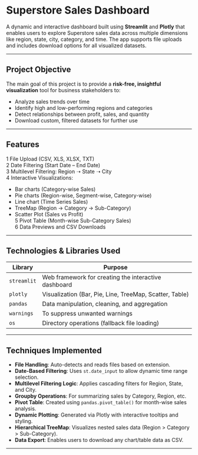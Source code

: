 # Superstore Sales Dashboard

A dynamic and interactive dashboard built using **Streamlit** and **Plotly** that enables users to explore Superstore sales data across multiple dimensions like region, state, city, category, and time. The app supports file uploads and includes download options for all visualized datasets.

---

##  Project Objective

The main goal of this project is to provide a **risk-free, insightful visualization** tool for business stakeholders to:
- Analyze sales trends over time
- Identify high and low-performing regions and categories
- Detect relationships between profit, sales, and quantity
- Download custom, filtered datasets for further use

---

##  Features

1 File Upload (CSV, XLS, XLSX, TXT)  
2 Date Filtering (Start Date – End Date)  
3 Multilevel Filtering: Region ➝ State ➝ City  
4 Interactive Visualizations:
- Bar charts (Category-wise Sales)
- Pie charts (Region-wise, Segment-wise, Category-wise)
- Line chart (Time Series Sales)
- TreeMap (Region → Category → Sub-Category)
- Scatter Plot (Sales vs Profit)  
5 Pivot Table (Month-wise Sub-Category Sales)  
6 Data Previews and CSV Downloads

---

##  Technologies & Libraries Used

| Library        | Purpose                                             |
|----------------|-----------------------------------------------------|
| `streamlit`    | Web framework for creating the interactive dashboard |
| `plotly`       | Visualization (Bar, Pie, Line, TreeMap, Scatter, Table) |
| `pandas`       | Data manipulation, cleaning, and aggregation         |
| `warnings`     | To suppress unwanted warnings                        |
| `os`           | Directory operations (fallback file loading)         |

---

##  Techniques Implemented

- **File Handling**: Auto-detects and reads files based on extension.
- **Date-Based Filtering**: Uses `st.date_input` to allow dynamic time range selection.
- **Multilevel Filtering Logic**: Applies cascading filters for Region, State, and City.
- **Groupby Operations**: For summarizing sales by Category, Region, etc.
- **Pivot Table**: Created using `pandas.pivot_table()` for month-wise sales analysis.
- **Dynamic Plotting**: Generated via Plotly with interactive tooltips and styling.
- **Hierarchical TreeMap**: Visualizes nested sales data (Region > Category > Sub-Category).
- **Data Export**: Enables users to download any chart/table data as CSV.

---


